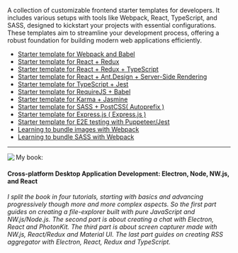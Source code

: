 A collection of customizable frontend starter templates for developers. It includes various setups with tools like Webpack, React, TypeScript, and SASS, designed to kickstart your projects with essential configurations. These templates aim to streamline your development process, offering a robust foundation for building modern web applications efficiently.

* [Starter template for Webpack and Babel](./webpack-babel)
* [Starter template for React + Redux](./react-redux)
* [Starter template for React + Redux + TypeScript](./react-redux-typescript)
* [Starter template for React + Ant.Design + Server-Side Rendering](./react-antdesign-ssr)
* [Starter template for TypeScript + Jest](./webpack-typescript)
* [Starter template for RequireJS + Babel](./babel-requirejs)
* [Starter template for Karma + Jasmine](./jasmine-karma)
* [Starter template for SASS + PostCSS( Autoprefix )](./postcss)
* [Starter template for Express.js ( Express.js )](./express)
* [Starter template for E2E testing with Puppeteer/Jest](./puppeteer-jest)
* [Learning to bundle images with Webpack](./webpack-images)
* [Learning to bundle SASS with Webpack](./webpack-sass)

<hr />
<a href="https://www.packtpub.com/web-development/cross-platform-desktop-application-development-electron-node-nwjs-and-react"><img align="left" src="book-cover.png"></a>
My book:
<h4>Cross-platform Desktop Application Development: Electron, Node, NW.js, and React</h4>
<p><i>I split the book in four tutorials, starting with basics and advancing progressively though more and more complex aspects. So the first part guides on creating a file-explorer built with pure JavaScript and NW.js/Node.js. The second part is about creating a chat with Electron, React and PhotonKit. The third part is about screen capturer made with NW.js, React/Redux and Material UI. The last part guides on creating RSS aggregator with Electron, React, Redux and TypeScript. </i></p>